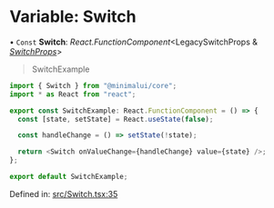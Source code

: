 # Variable: Switch

• `Const` **Switch**: *React.FunctionComponent*<LegacySwitchProps & [*SwitchProps*](../types/switchprops.md)\>

> SwitchExample

```typescript
import { Switch } from "@minimalui/core";
import * as React from "react";

export const SwitchExample: React.FunctionComponent = () => {
  const [state, setState] = React.useState(false);

  const handleChange = () => setState(!state);

  return <Switch onValueChange={handleChange} value={state} />;
};

export default SwitchExample;
```

Defined in: [src/Switch.tsx:35](https://github.com/minimal-ui/minimal-ui/blob/main/packages/minimalui/src/Switch.tsx#L35)
